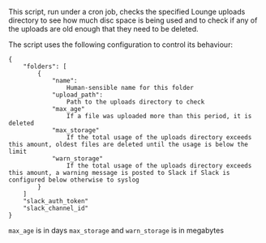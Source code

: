This script, run under a cron job, checks the specified Lounge uploads directory to see how much disc space is being used and to check if any of the uploads are old enough that they need to be deleted.

The script uses the following configuration to control its behaviour:

```
{
    "folders": [
        {
            "name":
                Human-sensible name for this folder
            "upload_path":
                Path to the uploads directory to check
            "max_age"
                If a file was uploaded more than this period, it is deleted
            "max_storage"
                If the total usage of the uploads directory exceeds this amount, oldest files are deleted until the usage is below the limit
            "warn_storage"
                If the total usage of the uploads directory exceeds this amount, a warning message is posted to Slack if Slack is configured below otherwise to syslog
        }
    ]
    "slack_auth_token"
    "slack_channel_id"
}
```

`max_age` is in days
`max_storage` and `warn_storage` is in megabytes
